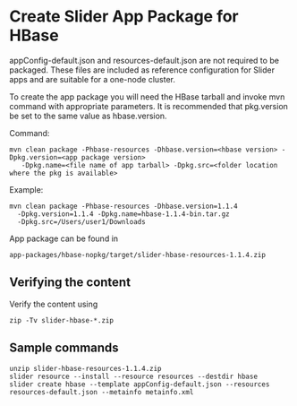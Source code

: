 <!---
   Licensed to the Apache Software Foundation (ASF) under one or more
   contributor license agreements.  See the NOTICE file distributed with
   this work for additional information regarding copyright ownership.
   The ASF licenses this file to You under the Apache License, Version 2.0
   (the "License"); you may not use this file except in compliance with
   the License.  You may obtain a copy of the License at

       http://www.apache.org/licenses/LICENSE-2.0

   Unless required by applicable law or agreed to in writing, software
   distributed under the License is distributed on an "AS IS" BASIS,
   WITHOUT WARRANTIES OR CONDITIONS OF ANY KIND, either express or implied.
   See the License for the specific language governing permissions and
   limitations under the License.
-->

# Create Slider App Package for HBase

appConfig-default.json and resources-default.json are not required to be packaged.
These files are included as reference configuration for Slider apps and are suitable
for a one-node cluster.

To create the app package you will need the HBase tarball and invoke mvn command
with appropriate parameters. It is recommended that pkg.version be set to the
 same value as hbase.version.

Command:

    mvn clean package -Phbase-resources -Dhbase.version=<hbase version> -Dpkg.version=<app package version>
       -Dpkg.name=<file name of app tarball> -Dpkg.src=<folder location where the pkg is available>

Example:

    mvn clean package -Phbase-resources -Dhbase.version=1.1.4
      -Dpkg.version=1.1.4 -Dpkg.name=hbase-1.1.4-bin.tar.gz
      -Dpkg.src=/Users/user1/Downloads

App package can be found in

    app-packages/hbase-nopkg/target/slider-hbase-resources-1.1.4.zip

## Verifying the content

Verify the content using

    zip -Tv slider-hbase-*.zip

## Sample commands

    unzip slider-hbase-resources-1.1.4.zip
    slider resource --install --resource resources --destdir hbase
    slider create hbase --template appConfig-default.json --resources resources-default.json --metainfo metainfo.xml


